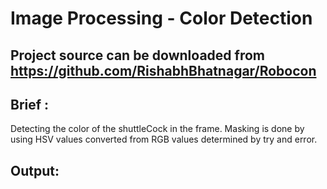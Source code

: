 Image Processing - Color Detection
=========
Project source can be downloaded from https://github.com/RishabhBhatnagar/Robocon
---
Brief :
---
Detecting the color of the shuttleCock in the frame. 
Masking is done by using HSV values converted from RGB values determined by try and error.<br>

Output:
---